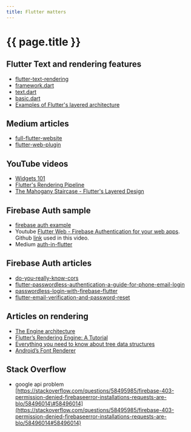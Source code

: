 ```yaml
---
title: Flutter matters
---
```


# {{ page.title }}

## Flutter Text and rendering features
* [flutter-text-rendering](https://www.raywenderlich.com/4562681-flutter-text-rendering)
* [framework.dart](https://github.com/flutter/flutter/blob/master/packages/flutter/lib/src/widgets/framework.dart)
* [text.dart](https://github.com/flutter/flutter/blob/master/packages/flutter/lib/src/widgets/text.dart)
* [basic.dart](https://github.com/flutter/flutter/blob/master/packages/flutter/lib/src/widgets/basic.dart)
* [Examples of Flutter's layered architecture](https://github.com/flutter/flutter/tree/master/examples/layers)

## Medium articles
* [full-flutter-website](https://medium.com/flutter-community/more-than-a-flutter-web-app-is-a-full-flutter-website-c6bb210b1f16)
* [flutter-web-plugin](https://medium.com/flutter/how-to-write-a-flutter-web-plugin-5e26c689ea1)

## YouTube videos
* [Widgets 101](https://www.youtube.com/watch?v=CXedqMlLo7M)
* [Flutter's Rendering Pipeline](https://www.youtube.com/watch?v=UUfXWzp0-DU)
* [The Mahogany Staircase - Flutter's Layered Design](https://www.youtube.com/watch?v=dkyY9WCGMi0)
  
## Firebase Auth sample
* [firebase auth example](https://github.com/FirebaseExtended/flutterfire/tree/master/packages/firebase_auth/firebase_auth/example)
* Youtube [Flutter Web - Firebase Authentication for your web apps](https://youtu.be/qtJU5T0tF-M).
  Github [link](https://github.com/rajayogan/flutterweb-firebaseauth) used in this video.
* Medium [auth-in-flutter](https://medium.com/@greg.perry/auth-in-flutter-97275b29b550)

## Firebase Auth articles
* [do-you-really-know-cors](https://dzone.com/articles/do-you-really-know-cors)
* [flutter-passwordless-authentication-a-guide-for-phone-email-login](https://proandroiddev.com/flutter-passwordless-authentication-a-guide-for-phone-email-login-6759252f4e)
* [passwordless-login-with-firebase-flutter](https://medium.com/@ayushsahu_52982/passwordless-login-with-firebase-flutter-f0819209677)
* [flutter-email-verification-and-password-reset](https://medium.com/@levimatheri/flutter-email-verification-and-password-reset-db2eed893d1d) 

## Articles on rendering
* [The Engine architecture](https://github.com/flutter/flutter/wiki/The-Engine-architecture)
* [Flutter’s Rendering Engine: A Tutorial ](https://medium.com/saugo360/flutters-rendering-engine-a-tutorial-part-1-e9eff68b825d)
* [Everything you need to know about tree data structures](https://www.freecodecamp.org/news/all-you-need-to-know-about-tree-data-structures-bceacb85490c/)
* [Android’s Font Renderer](https://medium.com/@romainguy/androids-font-renderer-c368bbde87d9)

## Stack Overflow
* google api problem [https://stackoverflow.com/questions/58495985/firebase-403-permission-denied-firebaseerror-installations-requests-are-blo/58496014\#58496014](https://stackoverflow.com/questions/58495985/firebase-403-permission-denied-firebaseerror-installations-requests-are-blo/58496014#58496014)

